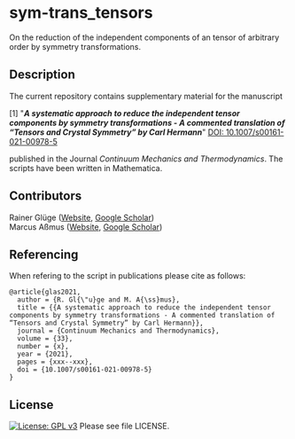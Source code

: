 # sym-trans_tensors
On the reduction of the independent components of an tensor of arbitrary order by symmetry transformations.

## Description

The current repository contains supplementary material for the manuscript

[1] "**_A systematic approach to reduce the independent tensor components by symmetry transformations - A commented translation of “Tensors and Crystal Symmetry” by Carl Hermann_**" [DOI: 10.1007/s00161-021-00978-5](https://doi.org/10.1007/s00161-021-00978-5)

	
published in the Journal _Continuum Mechanics and Thermodynamics_. The scripts have been written in Mathematica. 

## Contributors
Rainer Glüge (<a href="https://www.uni-bremen.de/mechanik" target="_blank">Website</a>, <a href="https://scholar.google.de/citations?hl=de&user=S-ZIGZgAAAAJ&view_op=list_works&sortby=pubdate" target="_blank">Google Scholar</a>)  
Marcus Aßmus (<a href="https://www.ifme.ovgu.de/ltm" target="_blank">Website</a>, <a href="https://scholar.google.de/citations?hl=de&user=uZQ4QIEAAAAJ&view_op=list_works&sortby=pubdate" target="_blank">Google Scholar</a>)

## Referencing

When refering to the script in publications please cite as follows:

```
@article{glas2021,
  author = {R. Gl{\"u}ge and M. A{\ss}mus},
  title = {{A systematic approach to reduce the independent tensor components by symmetry transformations - A commented translation of “Tensors and Crystal Symmetry” by Carl Hermann}},
  journal = {Continuum Mechanics and Thermodynamics},
  volume = {33},
  number = {x},
  year = {2021},
  pages = {xxx--xxx},
  doi = {10.1007/s00161-021-00978-5}
}
```


## License
[![License: GPL v3](https://img.shields.io/badge/License-GPLv3-blue.svg)](https://www.gnu.org/licenses/gpl-3.0) Please see file LICENSE.
